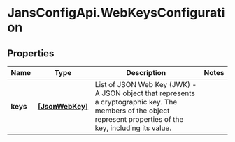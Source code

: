 # JansConfigApi.WebKeysConfiguration

## Properties

Name | Type | Description | Notes
------------ | ------------- | ------------- | -------------
**keys** | [**[JsonWebKey]**](JsonWebKey.md) | List of JSON Web Key (JWK) - A JSON object that represents a cryptographic key. The members of the object represent properties of the key, including its value. | 


